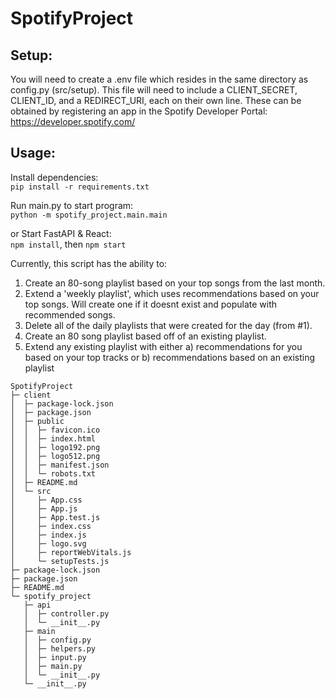 # SpotifyProject

## Setup:

You will need to create a .env file which resides in the same directory as config.py (src/setup).  This file will need to include a CLIENT_SECRET, CLIENT_ID,
and a REDIRECT_URI, each on their own line.  These can be obtained by registering an app in the Spotify Developer Portal: https://developer.spotify.com/

## Usage:
Install dependencies:  
```pip install -r requirements.txt```

Run main.py to start program:  
```python -m spotify_project.main.main```

or Start FastAPI & React:  
```npm install```, then ```npm start```


Currently, this script has the ability to:

1. Create an 80-song playlist based on your top songs from the last month.
2. Extend a 'weekly playlist', which uses recommendations based on your top songs.  Will create one if it doesnt exist and populate with recommended songs.
3. Delete all of the daily playlists that were created for the day (from #1).
4. Create an 80 song playlist based off of an existing playlist.
5. Extend any existing playlist with either a) recommendations for you based on your top tracks or b) recommendations based on an existing playlist



```
SpotifyProject
├─ client
│  ├─ package-lock.json
│  ├─ package.json
│  ├─ public
│  │  ├─ favicon.ico
│  │  ├─ index.html
│  │  ├─ logo192.png
│  │  ├─ logo512.png
│  │  ├─ manifest.json
│  │  └─ robots.txt
│  ├─ README.md
│  └─ src
│     ├─ App.css
│     ├─ App.js
│     ├─ App.test.js
│     ├─ index.css
│     ├─ index.js
│     ├─ logo.svg
│     ├─ reportWebVitals.js
│     └─ setupTests.js
├─ package-lock.json
├─ package.json
├─ README.md
└─ spotify_project
   ├─ api
   │  ├─ controller.py
   │  └─ __init__.py
   ├─ main
   │  ├─ config.py
   │  ├─ helpers.py
   │  ├─ input.py
   │  ├─ main.py
   │  └─ __init__.py
   └─ __init__.py

```